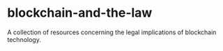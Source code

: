 # blockchain-and-the-law
A collection of resources concerning the legal implications of blockchain technology.
